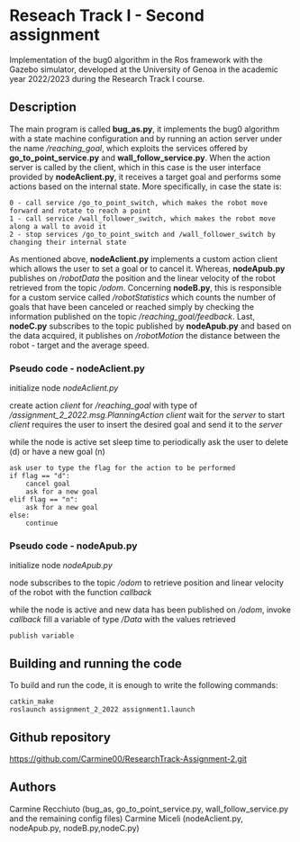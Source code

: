 # Reseach Track I - Second assignment
Implementation of the bug0 algorithm in the Ros framework with the Gazebo simulator, developed at the University of Genoa in the academic year 2022/2023 during the Research Track I course.

## Description
The main program is called **bug_as.py**, it implements the bug0 algorithm with a state machine configuration and by running an action server under the name */reaching_goal*, which exploits the services offered by **go_to_point_service.py** and **wall_follow_service.py**.
When the action server is called by the client, which in this case is the user interface provided by **nodeAclient.py**, it receives a target goal and performs some actions based on the internal state.
More specifically, in case the state is:
```
0 - call service /go_to_point_switch, which makes the robot move forward and rotate to reach a point 
1 - call service /wall_follower_switch, which makes the robot move along a wall to avoid it
2 - stop services /go_to_point_switch and /wall_follower_switch by changing their internal state
```
As mentioned above, **nodeAclient.py** implements a custom action client which allows the user to set a goal or to cancel it. Whereas, **nodeApub.py** publishes on */robotData* the position and the linear velocity of the robot retrieved from the topic */odom*.
Concerning **nodeB.py**, this is responsible for a custom service called */robotStatistics* which counts the number of goals that have been canceled or reached simply by checking the information published on the topic */reaching_goal/feedback*.
Last, **nodeC.py** subscribes to the topic published by **nodeApub.py** and based on the data acquired, it publishes on */robotMotion* the distance between the robot - target and the average speed.


### Pseudo code - nodeAclient.py ###

initialize node *nodeAclient.py*

create action *client* for */reaching_goal* with type of */assignment_2_2022.msg.PlanningAction*
*client* wait for the *server* to start
*client* requires the user to insert the desired goal and send it to the *server*

while the node is active
	set sleep time to periodically ask the user to delete (d) or have a new goal (n)
	
	ask user to type the flag for the action to be performed
	if flag == "d":
		cancel goal
		ask for a new goal
	elif flag == "n":
		ask for a new goal
	else:
		continue

### Pseudo code - nodeApub.py ###

initialize node *nodeApub.py*

node subscribes to the topic */odom* to retrieve position and linear velocity of the robot 
with the function *callback*

while the node is active and new data has been published on */odom*, invoke *callback*
	fill a variable of type */Data* with the values retrieved
	
	publish variable

## Building and running the code
To build and run the code, it is enough to write the following commands:
```shell
catkin_make
roslaunch assignment_2_2022 assignment1.launch
```

## Github repository
https://github.com/Carmine00/ResearchTrack-Assignment-2.git

## Authors
Carmine Recchiuto (bug_as, go_to_point_service.py, wall_follow_service.py and the remaining config files)
Carmine Miceli (nodeAclient.py, nodeApub.py, nodeB.py,nodeC.py)

